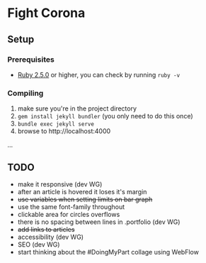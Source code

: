 # Fight Corona

## Setup
### Prerequisites
* [Ruby 2.5.0](https://www.ruby-lang.org/en/downloads/) or higher, you can check by running `ruby -v`

### Compiling
1. make sure you're in the project directory
2. `gem install jekyll bundler` (you only need to do this once)
3. `bundle exec jekyll serve`
4. browse to http://localhost:4000

...
## TODO
* make it responsive (dev WG)
* after an article is hovered it loses it's margin
* ~~use variables when setting limits on bar graph~~
* use the same font-family throughout
* clickable area for circles overflows
* there is no spacing between lines in .portfolio (dev WG)
* ~~add links to articles~~
* accessibility (dev WG)
* SEO (dev WG)
* start thinking about the #DoingMyPart collage using WebFlow
